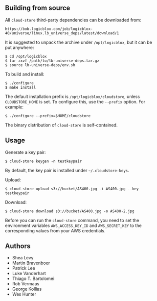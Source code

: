 Building from source
---------------

All `cloud-store` third-party dependencies can be downloaded from:

    https://bob.logicblox.com/job/logicblox-40/universe/linux.lb_universe_deps/latest/download/1

It is suggested to unpack the archive under `/opt/logicblox`, but it can be put anywhere:

    $ cd /opt/logicblox
    $ tar zxvf /path/to/lb-universe-deps.tar.gz
    $ source lb-universe-deps/env.sh

To build and install:

    $ ./configure
    $ make install

The default installation prefix is `/opt/logicblox/cloudstore`, unless `CLOUDSTORE_HOME`
is set. To configure this, use the `--prefix` option. For example:

    $ ./configure --prefix=$HOME/cloudstore

The binary distribution of `cloud-store` is self-contained.


Usage
---------------

Generate a key pair:

    $ cloud-store keygen -n testkeypair

By default, the key pair is installed under `~/.cloudstore-keys`.

Upload:

    $ cloud-store upload s3://bucket/AS400.jpg -i AS400.jpg --key testkeypair

Download:

    $ cloud-store download s3://bucket/AS400.jpg -o AS400-2.jpg

Before you can run the `cloud-store` command, you need to set the environment variables `AWS_ACCESS_KEY_ID` and `AWS_SECRET_KEY` to the corresponding values from your AWS credentials.

Authors
---------------

  * Shea Levy
  * Martin Bravenboer
  * Patrick Lee
  * Luke Vanderhart
  * Thiago T. Bartolomei
  * Rob Vermaas
  * George Kollias
  * Wes Hunter

